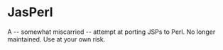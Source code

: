 JasPerl
=======

A -- somewhat miscarried -- attempt at porting JSPs to Perl.  No longer maintained.  Use at your own risk.
